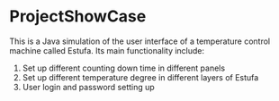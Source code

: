 ProjectShowCase
===============
This is a Java simulation of the user interface of a temperature control machine called Estufa.
Its main functionality include:
1. Set up different counting down time in different panels
2. Set up different temperature degree in different layers of Estufa
3. User login and password setting up
